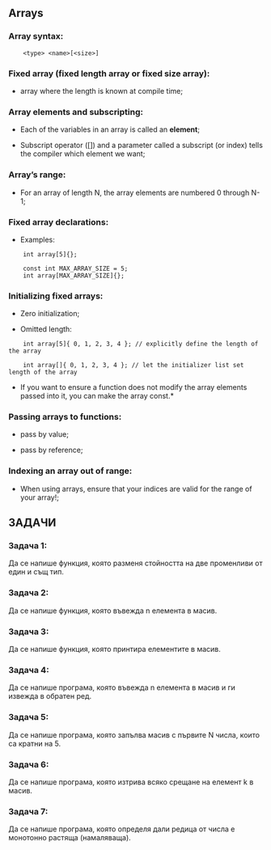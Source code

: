 ## Arrays 


### Array syntax:
```
    <type> <name>[<size>]
```


### Fixed array (fixed length array or fixed size array):

- array where the length is known at compile time;


### Array elements and subscripting:

- Each of the variables in an array is called an **element**;

- Subscript operator ([]) and a parameter called a subscript (or index) tells the compiler which element we want;


### Array’s range:

- For an array of length N, the array elements are numbered 0 through N-1;


### Fixed array declarations:

- Examples:

```
    int array[5]{}; 
```
 
```
    const int MAX_ARRAY_SIZE = 5;
    int array[MAX_ARRAY_SIZE]{}; 
```


### Initializing fixed arrays:

- Zero initialization;

- Omitted length:

```
	int array[5]{ 0, 1, 2, 3, 4 }; // explicitly define the length of the array

	int array[]{ 0, 1, 2, 3, 4 }; // let the initializer list set length of the array
```

* If you want to ensure a function does not modify the array elements passed into it, you can make the array const.*



### Passing arrays to functions:

- pass by value;

- pass by reference;



### Indexing an array out of range:

- When using arrays, ensure that your indices are valid for the range of your array!;



## ЗАДАЧИ

### Задача 1:
Да се напише функция, която разменя стойността на две променливи от един и същ тип.

### Задача 2:
Да се напише функция, която въвежда n елемента в масив.

### Задача 3:
Да се напише функция, която принтира елементите в масив.

### Задача 4:
Да се напише програма, която въвежда n елемента в масив и ги извежда в обратен ред.

### Задача 5:
Да се напише програма, която запълва масив с първите N числа, които са кратни на 5.

### Задача 6:
Да се напише програма, която изтрива всяко срещане на елемент k в масив.

### Задача 7:
Да се напише програма, която определя дали редица от числа е монотонно растяща (намаляваща).
